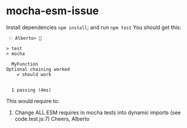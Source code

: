 # mocha-esm-issue

Install dependencies `npm install`; and run `npm test` You should get this:
```
 ✨ Alberto> 

> test
> mocha

  MyFunction
Optional chaining worked
    ✔ should work


  1 passing (4ms)
```
This would require to:

1. Change ALL ESM requires in mocha tests into dynamic imports (see code.test.js:7)
Cheers, Alberto
